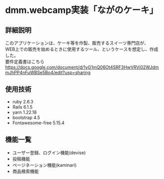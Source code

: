 # dmm.webcamp実装「ながのケーキ」

## 詳細説明

 このアプリケーションは、ケーキ等を作製、販売するスイーツ専門店が、  
 WEB上での販売を始めるときに使用するツール、というケースを想定し、作成した。  
 要件定義書はこちら<https://docs.google.com/document/d/1yG1mQ06Ot4SRF3HwVRVj02WJdmmJhPP4nFuWBSe5Bo4/edit?usp=sharing>
 
## 使用技術

* ruby 2.6.3  
* Rails 6.1.5  
* yarn 1.22.18  
* bootstrap 4.5  
* Fontawesome-free 5.15.4  
 
## 機能一覧

* ユーザー登録、ログイン機能(devise)
* 投稿機能
* ページネーション機能(kaminari)
* 商品検索機能